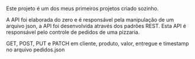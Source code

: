Este projeto é um dos meus primeiros projetos criado sozinho.

A API foi elaborada do zero e é responsável pela manipulação de um arquivo json, a API foi desenvolvida através dos padrões REST. 
Esta API é responsável pelo controle de pedidos de uma pizzaria.

GET, POST, PUT e PATCH em cliente, produto, valor, entregue e timestamp no arquivo pedidos.json
